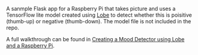 A sanmple Flask app for a Raspberry Pi that takes picture and uses a TensorFlow lite model created using [Lobe](https://www.lobe.ai/) to detect whether this is poisitive (thumb-up) or negative (thumb-down). The model file is not included in the repo.

A full walkthrough can be found in [Creating a Mood Detector using Lobe and a Raspberry Pi](https://brendg.co.uk/2021/07/26/creating-a-mood-detector-using-lobe-and-a-raspberry-pi/).
